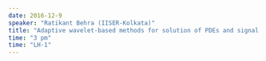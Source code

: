```yaml
---
date: 2016-12-9
speaker: "Ratikant Behra (IISER-Kolkata)"
title: "Adaptive wavelet-based methods for solution of PDEs and signal analysis."
time: "3 pm" 
time: "LH-1"
---
```


